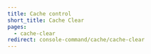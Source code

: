 ```yaml
---
title: Cache control
short_title: Cache Clear
pages:
  - cache-clear
redirect: console-command/cache/cache-clear
---
```

